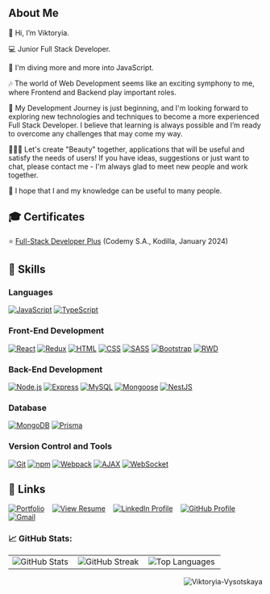 ## About Me

👋 Hi, I’m Viktoryia. 

💻 Junior Full Stack Developer.

🤿 I'm diving more and more into JavaScript. 

🎶 The world of Web Development seems like an exciting symphony to me, where Frontend and Backend play important roles.

🚀 My Development Journey is just beginning, and I'm looking forward to exploring new technologies and techniques to become a more experienced Full Stack Developer. I believe that learning is always possible and I’m ready to overcome any challenges that may come my way.

👩‍💻🌟  Let's create "Beauty" together, applications that will be useful and satisfy the needs of users! If you have ideas, suggestions or just want to chat, please contact me - I'm always glad to meet new people and work together.

🦉 I hope that I and my knowledge can be useful to many people.



## 🎓 Certificates

⭐ [Full-Stack Developer Plus](https://drive.google.com/drive/folders/1ic2oKJGPAkZodypDuLT5HZmJuKvBxrSN?usp=sharing) (Codemy S.A., Kodilla, January 2024)



## 💼 Skills


### Languages

[![JavaScript](https://img.shields.io/badge/JavaScript-F7DF1E?style=for-the-badge&logo=javascript&logoColor=black)](https://developer.mozilla.org/en-US/docs/Web/JavaScript)
[![TypeScript](https://img.shields.io/badge/TypeScript-3178C6?style=for-the-badge&logo=typescript&logoColor=white)](https://www.typescriptlang.org/docs/handbook/typescript-in-5-minutes.html)

### Front-End Development

[![React](https://img.shields.io/badge/React-61DAFB?style=for-the-badge&logo=react&logoColor=black)](https://legacy.reactjs.org/docs/getting-started.html)
[![Redux](https://img.shields.io/badge/Redux-593D88?style=for-the-badge&logo=redux&logoColor=white)](https://redux.js.org/introduction/getting-started)
[![HTML](https://img.shields.io/badge/HTML5-E34F26?style=for-the-badge&logo=html5&logoColor=white)](https://developer.mozilla.org/en-US/docs/Web/HTML)
[![CSS](https://img.shields.io/badge/CSS3-1572B6?style=for-the-badge&logo=css3&logoColor=white)](https://developer.mozilla.org/en-US/docs/Web/CSS)
[![SASS](https://img.shields.io/badge/SASS-CC6699?style=for-the-badge&logo=sass&logoColor=white)](https://sass-lang.com/documentation)
[![Bootstrap](https://img.shields.io/badge/Bootstrap-563D7C?style=for-the-badge&logo=bootstrap&logoColor=white)](https://getbootstrap.com/docs/5.0/getting-started/introduction)
[![RWD](https://img.shields.io/badge/RWD-4285F4?style=for-the-badge&logo=responsive-design&logoColor=white)](https://developer.mozilla.org/en-US/docs/Learn/CSS/CSS_layout/Responsive_Design)

### Back-End Development

[![Node.js](https://img.shields.io/badge/Node.js-6DA55F?style=for-the-badge&logo=node.js&logoColor=white)](https://nodejs.org/en/learn/getting-started/introduction-to-nodejs)
[![Express](https://img.shields.io/badge/Express-000000?style=for-the-badge&logo=express&logoColor=white)](https://developer.mozilla.org/en-US/docs/Learn/Server-side/Express_Nodejs)
[![MySQL](https://img.shields.io/badge/MySQL-4479A1?style=for-the-badge&logo=mysql&logoColor=white)](https://dev.mysql.com/doc/mysql-getting-started/en)
[![Mongoose](https://img.shields.io/badge/Mongoose-47A248?style=for-the-badge&logo=mongoose&logoColor=white)](https://www.npmjs.com/package/mongoose)
[![NestJS](https://img.shields.io/badge/NestJS-E0234E?style=for-the-badge&logo=nestjs&logoColor=white)](https://docs.nestjs.com)

### Database

[![MongoDB](https://img.shields.io/badge/MongoDB-47A248?style=for-the-badge&logo=mongodb&logoColor=white)](https://www.mongodb.com/docs/manual/introduction)
[![Prisma](https://img.shields.io/badge/Prisma-2D3748?style=for-the-badge&logo=prisma&logoColor=white)](https://www.prisma.io/docs/orm/overview/introduction/what-is-prisma)

### Version Control and Tools

[![Git](https://img.shields.io/badge/Git-F05032?style=for-the-badge&logo=git&logoColor=white)](https://developer.mozilla.org/en-US/docs/Glossary/Git)
[![npm](https://img.shields.io/badge/npm-CB3837?style=for-the-badge&logo=npm&logoColor=white)](https://docs.npmjs.com/about-npm)
[![Webpack](https://img.shields.io/badge/Webpack-8DD6F9?style=for-the-badge&logo=webpack&logoColor=white)](https://webpack.js.org/concepts)
[![AJAX](https://img.shields.io/badge/AJAX-2D2D2D?style=for-the-badge&logo=ajax&logoColor=white)](https://developer.mozilla.org/en-US/docs/Glossary/Ajax)
[![WebSocket](https://img.shields.io/badge/WebSocket-4F4F4F?style=for-the-badge&logo=websocket&logoColor=white)](https://developer.mozilla.org/en-US/docs/Web/API/WebSockets_API)


## 🔗 Links

[![Portfolio](https://img.shields.io/badge/Portfolio-5340ff?style=for-the-badge&logo=Google-chrome&logoColor=white)](https://portfolio-tau-gilt-44.vercel.app) &nbsp;&nbsp;
[![View Resume](https://img.shields.io/badge/View_Resume-4285F4?style=for-the-badge&logo=read-the-docs&logoColor=white)](https://drive.google.com/drive/folders/1bo5sikMA4k-k229274mQH6LF6CFL--MC?usp=drive_link) &nbsp;&nbsp;
[![LinkedIn Profile](https://img.shields.io/badge/LinkedIn_Profile-0077B5?style=for-the-badge&logo=LinkedIn&logoColor=white)](https://www.linkedin.com/in/viktoryia-vysotskaya) &nbsp;&nbsp;
[![GitHub Profile](https://img.shields.io/badge/GitHub_Profile-000000?style=for-the-badge&logo=GitHub&logoColor=white)](https://github.com/Viktoryia-Vysotskaya?tab=repositories) &nbsp;&nbsp;
[![Gmail](https://img.shields.io/badge/Gmail-D14836?style=for-the-badge&logo=Gmail&logoColor=white)](mailto:radevich.vika2014@gmail.com) &nbsp;&nbsp;



### 📈 GitHub Stats:

<table>
  <tr>
    <td>
      <img align="left" src="https://github-readme-stats.vercel.app/api?username=Viktoryia-Vysotskaya&theme=blue-green&hide_border=false&include_all_commits=true&count_private=false" 
        alt="GitHub Stats" />
    </td>
    <td>
      <img align="left" src="https://github-readme-streak-stats.herokuapp.com/?user=Viktoryia-Vysotskaya&theme=blue-green&hide_border=false" alt="GitHub Streak" />
    </td>
    <td>
      <img align="left" src="https://github-readme-stats.vercel.app/api/top-langs/?username=Viktoryia-Vysotskaya&theme=blue-green&hide_border=false&include_all_commits=true&count_private=false&layout=compact" alt="Top Languages" />
    </td>
  </tr>
</table>

<p align="right">
  <img src="https://komarev.com/ghpvc/?username=Viktoryia-Vysotskaya&label=Profile%20views&color=0e75b6&style=flat" alt="Viktoryia-Vysotskaya" />
</p>
